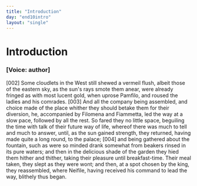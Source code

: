 ```yaml
---
title: "Introduction"
day: "end10intro"
layout: "single"
---
```

<div id="d10intro" type="introduction" who="author">
 <h1>
  Introduction
 </h1>
 <p>
  <h3>
   [Voice: author]
  </h3>
 </p>
 <p>
  <a name="p10980002">
   [002]
  </a>
  Some
  cloudlets in the West still shewed a vermeil flush, albeit
      those of the eastern sky, as the sun's rays smote them anear, were
 already fringed as with most lucent gold, when uprose Pamfilo, and
 roused the ladies and his comrades.
  <a name="p10980003">
   [003]
  </a>
  And all the company being
 assembled, and choice made of the place whither they should betake
 them for their diversion, he, accompanied by Filomena and Fiammetta,
 led the way at a slow pace, followed by all the rest. So fared they
 no little space, beguiling the time with talk of their future way of
 life, whereof there was much to tell and much to answer, until, as
 the sun gained strength, they returned, having made quite a long
 round, to the palace;
  <a name="p10980004">
   [004]
  </a>
  and being gathered about the fountain, such as
 were so minded drank somewhat from beakers rinsed in its pure
 waters; and then in the delicious shade of the garden they hied them
 hither and thither, taking their pleasure until breakfast-time. Their
 meal taken, they slept as they were wont; and then, at a spot chosen
 by the king, they reassembled, where Neifile, having received his
 command to lead the way, blithely thus began.
 </p>
</div>